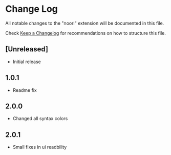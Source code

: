 # Change Log

All notable changes to the "noori" extension will be documented in this file.

Check [Keep a Changelog](http://keepachangelog.com/) for recommendations on how to structure this file.

## [Unreleased]

- Initial release

## 1.0.1

- Readme fix

## 2.0.0

- Changed all syntax colors

## 2.0.1

- Small fixes in ui readbility

